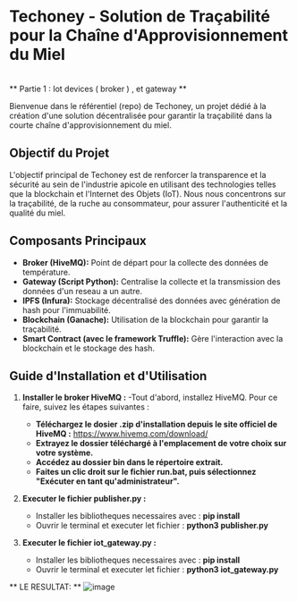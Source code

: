 # Techoney - Solution de Traçabilité pour la Chaîne d'Approvisionnement du Miel
<br>
** Partie 1 : Iot devices ( broker ) , et gateway **

Bienvenue dans le référentiel (repo) de Techoney, un projet dédié à la création d'une solution décentralisée pour garantir la traçabilité dans la courte chaîne d'approvisionnement du miel.

## Objectif du Projet

L'objectif principal de Techoney est de renforcer la transparence et la sécurité au sein de l'industrie apicole en utilisant des technologies telles que la blockchain et l'Internet des Objets (IoT). 
Nous nous concentrons sur la traçabilité, de la ruche au consommateur, pour assurer l'authenticité et la qualité du miel.

## Composants Principaux

- **Broker (HiveMQ):** Point de départ pour la collecte des données de température.
- **Gateway (Script Python):** Centralise la collecte et la transmission des données d'un reseau a un autre.
- **IPFS (Infura):** Stockage décentralisé des données avec génération de hash pour l'immuabilité.
- **Blockchain (Ganache):** Utilisation de la blockchain pour garantir la traçabilité.
- **Smart Contract (avec le framework Truffle):** Gère l'interaction avec la blockchain et le stockage des hash.

## Guide d'Installation et d'Utilisation

1. **Installer le broker HiveMQ :**
   -Tout d'abord, installez HiveMQ. Pour ce faire, suivez les étapes suivantes :
      - **Téléchargez le dosier .zip d'installation depuis le site officiel de HiveMQ :** https://www.hivemq.com/download/
      - **Extrayez le dossier téléchargé à l'emplacement de votre choix sur votre système.**
      - **Accédez au dossier bin dans le répertoire extrait.**
      - **Faites un clic droit sur le fichier run.bat, puis sélectionnez "Exécuter en tant qu'administrateur".**

2. **Executer le fichier publisher.py :**
      - Installer les bibliotheques necessaires avec : **pip install**
      - Ouvrir le terminal et executer let fichier : **python3 publisher.py**
        
3. **Executer le fichier iot_gateway.py :**
      - Installer les bibliotheques necessaires avec : **pip install**
      - Ouvrir le terminal et executer let fichier : **python3 iot_gateway.py**
        
** LE RESULTAT: **
![image](https://github.com/doniaBS/gateway-ipfs/assets/53380418/2451b275-63ae-4938-be39-640c6181cfe6)
